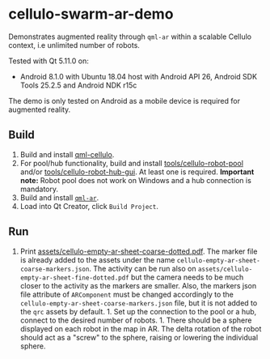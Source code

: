 cellulo-swarm-ar-demo
=====================

Demonstrates augmented reality through `qml-ar` within a scalable Cellulo context, i.e unlimited number of robots.

Tested with Qt 5.11.0 on:

- Android 8.1.0 with Ubuntu 18.04 host with Android API 26, Android SDK Tools 25.2.5 and Android NDK r15c

The demo is only tested on Android as a mobile device is required for augmented reality.

Build
-----

1. Build and install [qml-cellulo](../../).
1. For pool/hub functionality, build and install [tools/cellulo-robot-pool](../../tools/cellulo-robot-pool/) and/or [tools/cellulo-robot-hub-gui](../../tools/cellulo-robot-hub-gui/). At least one is required. **Important note:** Robot pool does not work on Windows and a hub connection is mandatory.
1. Build and install [`qml-ar`](https://github.com/chili-epfl/qml-ar).
1. Load into Qt Creator, click `Build Project`.

Run
---

1. Print [assets/cellulo-empty-ar-sheet-coarse-dotted.pdf](assets/.pdf). The marker file is already added to the assets
under the name `cellulo-empty-ar-sheet-coarse-markers.json`. The activity can be run also on
`assets/cellulo-empty-ar-sheet-fine-dotted.pdf` but the camera needs to be much closer to the activity as the markers
are smaller. Also, the markers json file attribute of `ARComponent` must be changed accordingly to the
`cellulo-empty-ar-sheet-coarse-markers.json` file, but it is not added to the `qrc` assets by default. 1. Set up the
connection to the pool or a hub, connect to the desired number of robots. 1. There should be a sphere displayed on each
robot in the map in AR. The delta rotation of the robot should act as a "screw" to the sphere, raising or lowering the
individual sphere.
